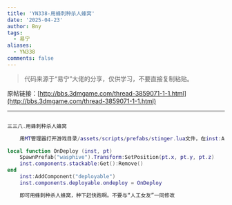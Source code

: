 ```yaml
---
title: 'YN338-用蜂刺种杀人蜂窝'
date: '2025-04-23'
author: Bny
tags:
  - 易宁
aliases:
  - YN338
comments: false
---
```


> 代码来源于“易宁”大佬的分享，仅供学习，不要直接复制粘贴。

原帖链接：[http://bbs.3dmgame.com/thread-3859071-1-1.html](http://bbs.3dmgame.com/thread-3859071-1-1.html)

---

```lua  

三三八.用蜂刺种杀人蜂窝	用MT管理器打开游戏目录/assets/scripts/prefabs/stinger.lua文件，在inst:AddComponent("inspectable")的下一行插入以下内容：local function OnDeploy (inst, pt)	SpawnPrefab("wasphive").Transform:SetPosition(pt.x, pt.y, pt.z)	inst.components.stackable:Get():Remove()end	inst:AddComponent("deployable")	inst.components.deployable.ondeploy = OnDeploy	即可用蜂刺种杀人蜂窝，种下赶快跑啊。不要与“人工女友”一同修改

```  

